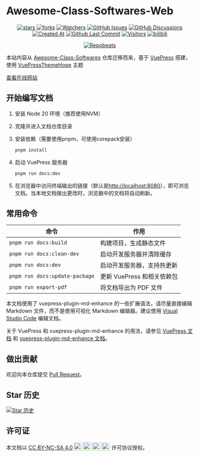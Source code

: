 # Awesome-Class-Softwares-Web

<div align="center">

[![stars](https://img.shields.io/github/stars/Jursin/Awesome-Class-Softwares-Web?label=Stars)](https://github.com/Jursin/Awesome-Class-Softwares-Web) [![forks](https://img.shields.io/github/forks/Jursin/Awesome-Class-Softwares-Web?label=Forks)](https://github.com/Jursin/Awesome-Class-Softwares-Web) [![Watchers](https://img.shields.io/github/watchers/Jursin/Awesome-Class-Softwares-Web?style=social)](https://github.com/Jursin/Awesome-Class-Softwares-Web/watchers) [![GitHub Issues](https://img.shields.io/github/issues-search/Jursin/Awesome-Class-Softwares-Web?query=is%3Aopen&style=social&logo=github&label=Issues)](https://github.com/Jursin/Awesome-Class-Softwares-Web/issues) [![GitHub Discussions](https://img.shields.io/github/discussions/Jursin/Awesome-Class-Softwares-Web?style=social&logo=Github&label=Discussions)](https://github.com/Jursin/Awesome-Class-Softwares-Web/discussions) [![Created At](https://img.shields.io/github/created-at/Jursin/Awesome-Class-Softwares-Web?style=flat&logo=Github&label=Creat%20at)](https://github.com/Jursin/Awesome-Class-Softwares-Web) [![Github Last Commit](https://img.shields.io/github/last-commit/Jursin/Awesome-Class-Softwares-Web?style=flat&logo=Github&label=Last%20commit)](https://github.com/Jursin/Awesome-Class-Softwares-Web/commits/master) [![Visitors](https://api.visitorbadge.io/api/combined?path=https%3A%2F%2Fgithub.com%2FJursin%2FAwesome-Class-Softwares-Web&label=Visitors&countColor=%23263759&style=flat)](https://visitorbadge.io/) [![bilibili](https://img.shields.io/badge/-UP%E4%B8%BB%EF%BD%9CHello__Jursin-%23FB7299?style=flat&logo=bilibili)](https://space.bilibili.com/1575907920)

[![Repobeats](https://repobeats.axiom.co/api/embed/f6ac7e38279ff5cd0551fadf7b4a2f39f520b6e3.svg)](https://repobeats.axiom.co/)

</div>

本站内容从 [Awesome-Class-Softwares](https://github.com/Jursin/Awesome-Class-Softwares) 仓库迁移而来，基于 [VuePress](https://vuejs.press/) 搭建，使用 [VuePressThemeHope](https://theme-hope.vuejs.press/zh/) 主题

[查看在线网站](https://jursin.github.io/Awesome-Class-Softwares-Web)

## 开始编写文档

1. 安装 Node 20 环境（推荐使用NVM）
2. 克隆并进入文档仓库目录
3. 安装依赖（需要使用pnpm，可使用corepack安装）
   ```sh
   pnpm install
   ```

4. 启动 VuePress 服务器

    ``` bash
    pnpm run docs:dev
    ```

5. 在浏览器中访问终端输出的链接（默认是[http://localhost:8080](http://localhost:8080)），即可浏览文档。当本地文档做出更改时，浏览器中的文档将自动刷新。

## 常用命令
| 命令 | 作用 |
|-|-|
| `pnpm run docs:build` | 构建项目，生成静态文件 |
| `pnpm run docs:clean-dev` | 启动开发服务器并清除缓存 |
| `pnpm run docs:dev` | 启动开发服务器，支持热更新 |
| `pnpm run docs:update-package` | 更新 VuePress 和相关依赖包 |
| `pnpm run export-pdf` | 将文档导出为 PDF 文件 |

本文档使用了 vuepress-plugin-md-enhance
 的一些扩展语法，请尽量直接编辑 Markdown 文件，而不是使用可视化 Markdown 编辑器。建议使用 [Visual Studio Code](https://code.visualstudio.com/) 编辑文档。

关于 VuePress 和 vuepress-plugin-md-enhance
 的用法，请参见 [VuePress 文档](https://vuejs.press/) 和 [vuepress-plugin-md-enhance 文档](https://plugin-md-enhance.vuejs.press/zh/)。

## 做出贡献

欢迎向本仓库提交 [Pull Request](https://github.com/Jursin/Awesome-Class-Softwares-Web/pulls)。

## Star 历史
[![Star 历史](https://starchart.cc/Jursin/Awesome-Class-Softwares-Web.svg?variant=adaptive)](https://starchart.cc/Jursin/Awesome-Class-Softwares-Web)

## 许可证

<p xmlns:cc="http://creativecommons.org/ns#" >本文档以 <a href="https://creativecommons.org/licenses/by-nc-sa/4.0/?ref=chooser-v1" target="_blank" rel="license noopener noreferrer" style="display:inline-block;">CC BY-NC-SA 4.0<img style="height:22px!important;margin-left:3px;vertical-align:text-bottom;" src="https://mirrors.creativecommons.org/presskit/icons/cc.svg?ref=chooser-v1" alt=""><img style="height:22px!important;margin-left:3px;vertical-align:text-bottom;" src="https://mirrors.creativecommons.org/presskit/icons/by.svg?ref=chooser-v1" alt=""><img style="height:22px!important;margin-left:3px;vertical-align:text-bottom;" src="https://mirrors.creativecommons.org/presskit/icons/nc.svg?ref=chooser-v1" alt=""><img style="height:22px!important;margin-left:3px;vertical-align:text-bottom;" src="https://mirrors.creativecommons.org/presskit/icons/sa.svg?ref=chooser-v1" alt=""></a> 许可协议授权。</p>
